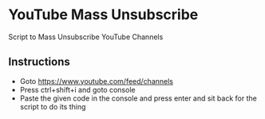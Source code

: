 # YouTube Mass Unsubscribe
Script to Mass Unsubscribe YouTube Channels

## Instructions
- Goto https://www.youtube.com/feed/channels
- Press ctrl+shift+i and goto console
- Paste the given code in the console and press enter and sit back for the script to do its thing
